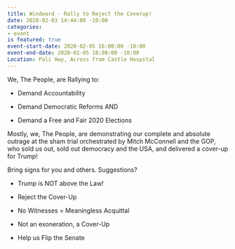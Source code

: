```yaml
---
title: Windward - Rally to Reject the Coverup!
date: 2020-02-03 14:44:00 -10:00
categories:
- event
is featured: true
event-start-date: 2020-02-05 16:00:00 -10:00
event-end-date: 2020-02-05 18:00:00 -10:00
Location: Pali Hwy, Across from Castle Hospital
---
```


We, The People, are Rallying to:

* Demand Accountability

* Demand Democratic Reforms AND

* Demand a Free and Fair 2020 Elections

Mostly, we, The People, are demonstrating our complete and absolute outrage at the sham trial orchestrated by Mitch McConnell and the GOP, who sold us out, sold out democracy and the USA, and delivered a cover-up for Trump!

Bring signs for you and others. Suggestions?

* Trump is NOT above the Law!

* Reject the Cover-Up

* No Witnesses = Meaningless Acquittal

* Not an exoneration, a Cover-Up

* Help us Flip the Senate